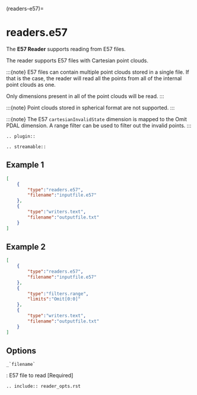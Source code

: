 (readers-e57)=

# readers.e57

The **E57 Reader** supports reading from E57 files.

The reader supports E57 files with Cartesian point clouds.

:::{note}
E57 files can contain multiple point clouds stored in a single
file.  If that is the case, the reader will read all the points
from all of the internal point clouds as one.

Only dimensions present in all of the point clouds will be read.
:::

:::{note}
Point clouds stored in spherical format are not supported.
:::

:::{note}
The E57 `cartesianInvalidState` dimension is mapped to the Omit
PDAL dimension.  A range filter can be used to filter out the
invalid points.
:::

```{eval-rst}
.. plugin::
```

```{eval-rst}
.. streamable::

```

## Example 1

```json
[
    {
        "type":"readers.e57",
        "filename":"inputfile.e57"
    },
    {
        "type":"writers.text",
        "filename":"outputfile.txt"
    }
]
```

## Example 2

```json
[
    {
        "type":"readers.e57",
        "filename":"inputfile.e57"
    },
    {
        "type":"filters.range",
        "limits":"Omit[0:0]"
    },
    {
        "type":"writers.text",
        "filename":"outputfile.txt"
    }
]
```

## Options

`` _`filename` ``

: E57 file to read \[Required\]

```{eval-rst}
.. include:: reader_opts.rst
```
